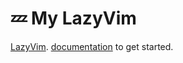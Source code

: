 # 💤 My LazyVim

[LazyVim](https://github.com/LazyVim/LazyVim).
[documentation](https://lazyvim.github.io/installation) to get started.
